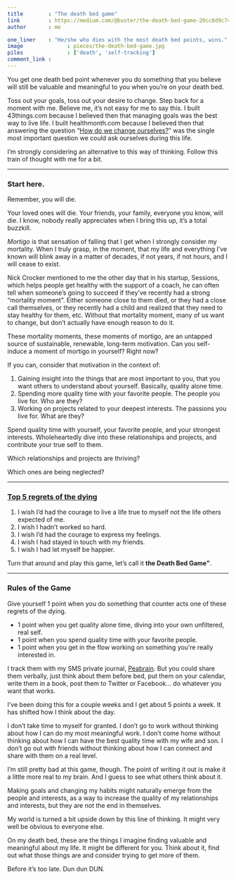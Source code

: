 ```yaml
---
title        : "The death bed game"
link         : https://medium.com/@buster/the-death-bed-game-20cc8d9c7494
author       : me

one_liner    : "He/she who dies with the most death bed points, wins."
image			   : pieces/the-death-bed-game.jpg
piles			   : ['death', 'self-tracking']
comment_link : 
---
```


You get one death bed point whenever you do something that you believe will still be valuable and meaningful to you when you’re on your death bed.

Toss out your goals, toss out your desire to change. Step back for a moment with me. Believe me, it’s not easy for me to say this. I built 43things.com because I believed then that managing goals was the best way to live life. I built healthmonth.com because I believed then that answering the question “[How do we change ourselves?](http://bustr.tumblr.com/post/20775796587/how-do-we-change-ourselves)” was the single most important question we could ask ourselves during this life.

I’m strongly considering an alternative to this way of thinking. Follow this train of thought with me for a bit.

----

### Start here.

Remember, you will die.

Your loved ones will die. Your friends, your family, everyone you know, will die. I know, nobody really appreciates when I bring this up, it’s a total buzzkill.

*Mortigo* is that sensation of falling that I get when I strongly consider my mortality. When I truly grasp, in the moment, that my life and everything I’ve known will blink away in a matter of decades, if not years, if not hours, and I will cease to exist.

Nick Crocker mentioned to me the other day that in his startup, Sessions, which helps people get healthy with the support of a coach, he can often tell when someone’s going to succeed if they’ve recently had a strong “mortality moment”. Either someone close to them died, or they had a close call themselves, or they recently had a child and realized that they need to stay healthy for them, etc. Without that mortality moment, many of us want to change, but don’t actually have enough reason to do it.

These mortality moments, these moments of mortigo, are an untapped source of sustainable, renewable, long-term motivation. Can you self-induce a moment of mortigo in yourself? Right now?

If you can, consider that motivation in the context of:

1. Gaining insight into the things that are most important to you, that you want others to understand about yourself. Basically, quality alone time.
2. Spending more quality time with your favorite people. The people you live for. Who are they?
3. Working on projects related to your deepest interests. The passions you live for. What are they?

Spend quality time with yourself, your favorite people, and your strongest interests. Wholeheartedly dive into these relationships and projects, and contribute your true self to them.

Which relationships and projects are thriving?

Which ones are being neglected?

----

### [Top 5 regrets of the dying](http://www.guardian.co.uk/lifeandstyle/2012/feb/01/top-five-regrets-of-the-dying)

1. I wish I’d had the courage to live a life true to myself not the life others expected of me.
2. I wish I hadn’t worked so hard.
3. I wish I’d had the courage to express my feelings.
4. I wish I had stayed in touch with my friends.
5. I wish I had let myself be happier.

Turn that around and play this game, let’s call it **the Death Bed Game"**.

----

### Rules of the Game

Give yourself 1 point when you do something that counter acts one of these regrets of the dying.

- 1 point when you get quality alone time, diving into your own unfiltered, real self.
- 1 point when you spend quality time with your favorite people.
- 1 point when you get in the flow working on something you’re really interested in.

I track them with my SMS private journal, [Peabrain](http://peabrain.co/). But you could share them verbally, just think about them before bed, put them on your calendar, write them in a book, post them to Twitter or Facebook… do whatever you want that works.

I’ve been doing this for a couple weeks and I get about 5 points a week. It has shifted how I think about the day.

I don’t take time to myself for granted. I don’t go to work without thinking about how I can do my most meaningful work. I don’t come home without thinking about how I can have the best quality time with my wife and son. I don’t go out with friends without thinking about how I can connect and share with them on a real level.

I’m still pretty bad at this game, though. The point of writing it out is make it a little more real to my brain. And I guess to see what others think about it. 

Making goals and changing my habits might naturally emerge from the people and interests, as a way to increase the quality of my relationships and interests, but they are not the end in themselves.

My world is turned a bit upside down by this line of thinking. It might very well be obvious to everyone else.

On my death bed, these are the things I imagine finding valuable and meaningful about my life. It might be different for you. Think about it, find out what those things are and consider trying to get more of them.

Before it’s too late. Dun dun DUN.